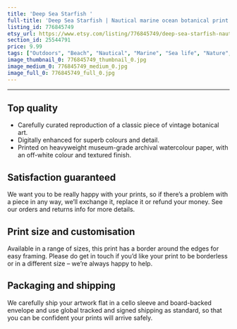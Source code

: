 ```yaml
---
title: 'Deep Sea Starfish '
full-title: 'Deep Sea Starfish | Nautical marine ocean botanical print'
listing_id: 776845749
etsy_url: https://www.etsy.com/listing/776845749/deep-sea-starfish-nautical-marine-ocean?utm_source=site&utm_medium=api&utm_campaign=api
section_id: 25544791
price: 9.99
tags: ["Outdoors", "Beach", "Nautical", "Marine", "Sea life", "Nature", "Botanical print", "Botanical art", "Nautical print", "Sea art", "Starfish", "Wall art", "Ocean"]
image_thumbnail_0: 776845749_thumbnail_0.jpg
image_medium_0: 776845749_medium_0.jpg
image_full_0: 776845749_full_0.jpg
---
```

---
## Top quality

* Carefully curated reproduction of a classic piece of vintage botanical art.
* Digitally enhanced for superb colours and detail.
* Printed on heavyweight museum-grade archival watercolour paper, with an off-white colour and textured finish.

## Satisfaction guaranteed

We want you to be really happy with your prints, so if there’s a problem with a piece in any way, we’ll exchange it, replace it or refund your money. See our orders and returns info for more details. 

## Print size and customisation

Available in a range of sizes, this print has a border around the edges for easy framing. Please do get in touch if you’d like your print to be borderless or in a different size – we’re always happy to help.

## Packaging and shipping

We carefully ship your artwork flat in a cello sleeve and board-backed envelope and use global tracked and signed shipping as standard, so that you can be confident your prints will arrive safely.
